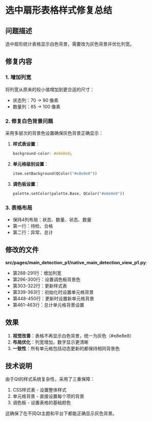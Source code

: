 # 选中扇形表格样式修复总结

## 问题描述
选中扇形统计表格显示白色背景，需要改为灰色背景并优化列宽。

## 修复内容

### 1. 增加列宽
将列宽从原来的较小值增加到更合适的尺寸：
- 状态列：70 → 90 像素
- 数量列：85 → 100 像素

### 2. 修复白色背景问题
采用多层次的背景色设置确保灰色背景正确显示：

1. **样式表设置**：
   ```css
   background-color: #e8e8e8;
   ```

2. **单元格级别设置**：
   ```python
   item.setBackground(QColor("#e8e8e8"))
   ```

3. **调色板设置**：
   ```python
   palette.setColor(palette.Base, QColor("#e8e8e8"))
   ```

### 3. 表格布局
- 保持4列布局：状态、数量、状态、数量
- 第一行：待检、合格
- 第二行：异常、总计

## 修改的文件

**src/pages/main_detection_p1/native_main_detection_view_p1.py**:
- 第288-291行：增加列宽
- 第296-300行：设置调色板背景色
- 第303-322行：更新样式表
- 第339-363行：初始化时设置单元格背景
- 第448-450行：更新时设置新单元格背景
- 第461-463行：总计单元格背景设置

## 效果

1. **视觉改善**：表格不再显示白色背景，统一为灰色（#e8e8e8）
2. **布局优化**：列宽增加，数字显示更清晰
3. **一致性**：所有单元格包括动态更新的都保持相同背景色

## 技术说明

由于Qt的样式系统复杂性，采用了三重保障：
1. CSS样式表 - 设置整体样式
2. 单元格背景 - 直接设置每个项的背景
3. 调色板 - 设置表格的基础颜色

这确保了在不同Qt主题和平台下都能正确显示灰色背景。